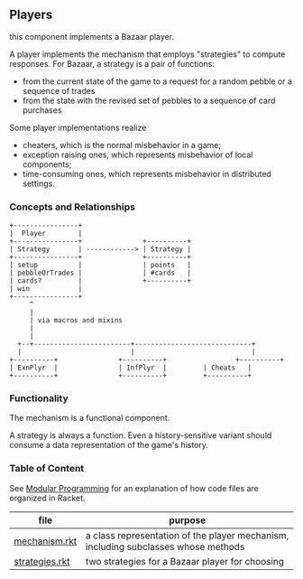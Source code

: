 ## Players 

this component implements a Bazaar player.

A player implements the mechanism that employs "strategies" to compute
responses. For Bazaar, a strategy is a pair of functions:

- from the current state of the game to a request for a random pebble or a sequence of trades
- from the state with the revised set of pebbles to a sequence of card purchases 

Some player implementations realize 

- cheaters, which is the normal misbehavior in a game;
- exception raising ones, which represents misbehavior of local components;
- time-consuming ones, which represents misbehavior in distributed settings.

### Concepts and Relationships

```
+----------------+
|  Player        |
+----------------+               +----------+ 
| Strategy       | ------------> | Strategy |
+----------------+               +----------+ 
| setup          |               | points   | 
| pebbleOrTrades |               | #cards   | 
| cards?         |               +----------+
| win            |               
+----------------+               
     ^
     |
     | via macros and mixins 
     | 
     |
  +--+------------------------+-----------------------------+
  |                           |                             |
+----------+               +----------+                 +----------+
| ExnPlyr  |               | InfPlyr  |			| Cheats   |
+----------+               +----------+			+----------+
```

### Functionality

The mechanism is a functional component.

A strategy is always a function. Even a history-sensitive variant
should consume a data representation of the game's history.  

### Table of Content


See [Modular Programming](https://felleisen.org/matthias/Thoughts/Modular_Programming.html)
for an explanation of how code files are organized in Racket.

| file | purpose |
|--------------------- | ------- |
| [mechanism.rkt](mechanism.rkt) | a class representation of the player mechanism, including subclasses whose methods | 
| [strategies.rkt](strategies.rkt) | two strategies for a Bazaar player for choosing | 

